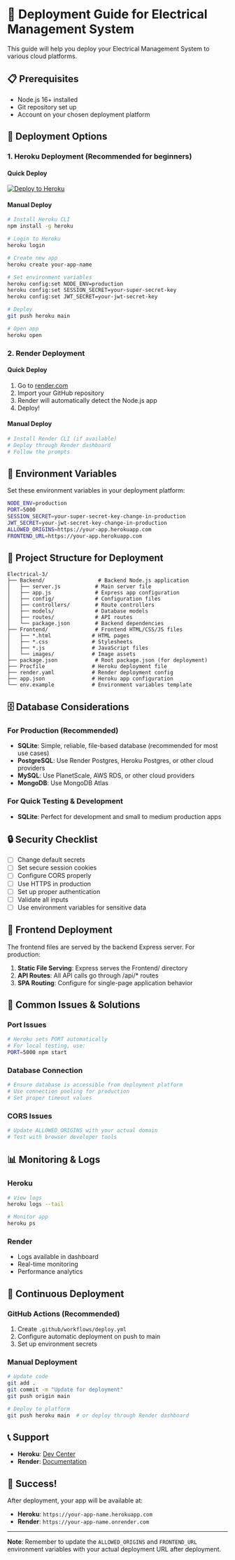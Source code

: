 # 🚀 Deployment Guide for Electrical Management System

This guide will help you deploy your Electrical Management System to various cloud platforms.

## 📋 Prerequisites

- Node.js 16+ installed
- Git repository set up
- Account on your chosen deployment platform

## 🎯 Deployment Options

### 1. Heroku Deployment (Recommended for beginners)

#### Quick Deploy
[![Deploy to Heroku](https://www.herokucdn.com/deploy/button.svg)](https://heroku.com/deploy?template=https://github.com/Thelma-dot/Electrical-3)

#### Manual Deploy
```bash
# Install Heroku CLI
npm install -g heroku

# Login to Heroku
heroku login

# Create new app
heroku create your-app-name

# Set environment variables
heroku config:set NODE_ENV=production
heroku config:set SESSION_SECRET=your-super-secret-key
heroku config:set JWT_SECRET=your-jwt-secret-key

# Deploy
git push heroku main

# Open app
heroku open
```

### 2. Render Deployment

#### Quick Deploy
1. Go to [render.com](https://render.com)
2. Import your GitHub repository
3. Render will automatically detect the Node.js app
4. Deploy!

#### Manual Deploy
```bash
# Install Render CLI (if available)
# Deploy through Render dashboard
# Follow the prompts
```

## 🔧 Environment Variables

Set these environment variables in your deployment platform:

```bash
NODE_ENV=production
PORT=5000
SESSION_SECRET=your-super-secret-key-change-in-production
JWT_SECRET=your-jwt-secret-key-change-in-production
ALLOWED_ORIGINS=https://your-app.herokuapp.com
FRONTEND_URL=https://your-app.herokuapp.com
```

## 📁 Project Structure for Deployment

```
Electrical-3/
├── Backend/                 # Backend Node.js application
│   ├── server.js           # Main server file
│   ├── app.js              # Express app configuration
│   ├── config/             # Configuration files
│   ├── controllers/        # Route controllers
│   ├── models/             # Database models
│   ├── routes/             # API routes
│   └── package.json        # Backend dependencies
├── Frontend/               # Frontend HTML/CSS/JS files
│   ├── *.html             # HTML pages
│   ├── *.css              # Stylesheets
│   ├── *.js               # JavaScript files
│   └── images/            # Image assets
├── package.json            # Root package.json (for deployment)
├── Procfile               # Heroku deployment file
├── render.yaml            # Render deployment config
├── app.json               # Heroku app configuration
└── env.example            # Environment variables template
```

## 🗄️ Database Considerations

### For Production (Recommended)
- **SQLite**: Simple, reliable, file-based database (recommended for most use cases)
- **PostgreSQL**: Use Render Postgres, Heroku Postgres, or other cloud providers
- **MySQL**: Use PlanetScale, AWS RDS, or other cloud providers
- **MongoDB**: Use MongoDB Atlas

### For Quick Testing & Development
- **SQLite**: Perfect for development and small to medium production apps

## 🔒 Security Checklist

- [ ] Change default secrets
- [ ] Set secure session cookies
- [ ] Configure CORS properly
- [ ] Use HTTPS in production
- [ ] Set up proper authentication
- [ ] Validate all inputs
- [ ] Use environment variables for sensitive data

## 📱 Frontend Deployment

The frontend files are served by the backend Express server. For production:

1. **Static File Serving**: Express serves the Frontend/ directory
2. **API Routes**: All API calls go through /api/* routes
3. **SPA Routing**: Configure for single-page application behavior

## 🚨 Common Issues & Solutions

### Port Issues
```bash
# Heroku sets PORT automatically
# For local testing, use:
PORT=5000 npm start
```

### Database Connection
```bash
# Ensure database is accessible from deployment platform
# Use connection pooling for production
# Set proper timeout values
```

### CORS Issues
```bash
# Update ALLOWED_ORIGINS with your actual domain
# Test with browser developer tools
```

## 📊 Monitoring & Logs

### Heroku
```bash
# View logs
heroku logs --tail

# Monitor app
heroku ps
```

### Render
- Logs available in dashboard
- Real-time monitoring
- Performance analytics

## 🔄 Continuous Deployment

### GitHub Actions (Recommended)
1. Create `.github/workflows/deploy.yml`
2. Configure automatic deployment on push to main
3. Set up environment secrets

### Manual Deployment
```bash
# Update code
git add .
git commit -m "Update for deployment"
git push origin main

# Deploy to platform
git push heroku main  # or deploy through Render dashboard
```

## 📞 Support

- **Heroku**: [Dev Center](https://devcenter.heroku.com/)
- **Render**: [Documentation](https://render.com/docs)

## 🎉 Success!

After deployment, your app will be available at:
- **Heroku**: `https://your-app-name.herokuapp.com`
- **Render**: `https://your-app-name.onrender.com`

---

**Note**: Remember to update the `ALLOWED_ORIGINS` and `FRONTEND_URL` environment variables with your actual deployment URL after deployment.
